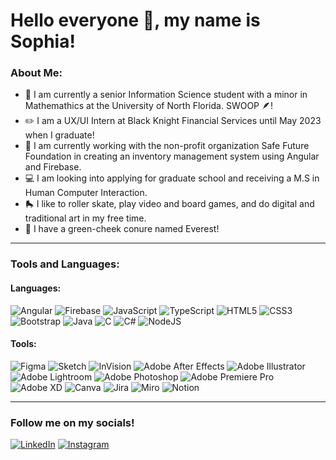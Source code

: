 # Hello everyone 👋, my name is Sophia!

### About Me:

- 🎒 I am currently a senior Information Science student with a minor in Mathemathics at the University of North Florida. SWOOP 🪶!
- ✏️ I am a UX/UI Intern at Black Knight Financial Services until May 2023 when I graduate!
- 🥕 I am currently working with the non-profit organization Safe Future Foundation in creating an inventory management system using Angular and Firebase.
- 💻 I am looking into applying for graduate school and receiving a M.S in Human Computer Interaction.
- 🛼 I like to roller skate, play video and board games, and do digital and traditional art in my free time.
- 🦜 I have a green-cheek conure named Everest!

---
### Tools and Languages:

#### Languages:
<p>
  <img alt="Angular" src="https://img.shields.io/badge/Angular-DD0031?logo=angular&logoColor=white&style=for-the-badge" />
  <img alt="Firebase" src="https://img.shields.io/badge/Firebase-FFCA28.svg?style=for-the-badge&logo=Firebase&logoColor=black" />
  <img alt="JavaScript" src="https://img.shields.io/badge/JavaScript-F7DF1E?logo=javascript&logoColor=white&style=for-the-badge" />
  <img alt="TypeScript" src="https://img.shields.io/badge/TypeScript-3178C6.svg?style=for-the-badge&logo=TypeScript&logoColor=white" />
  <img alt="HTML5" src="https://img.shields.io/badge/HTML5-E34F26.svg?style=for-the-badge&logo=HTML5&logoColor=white" />
  <img alt="CSS3" src="https://img.shields.io/badge/CSS3-1572B6.svg?style=for-the-badge&logo=CSS3&logoColor=white" />
  <img alt="Bootstrap" src="https://img.shields.io/badge/Bootstrap-7952B3.svg?style=for-the-badge&logo=Bootstrap&logoColor=white" />
  <img alt="Java" src="https://img.shields.io/badge/java-%23ED8B00.svg?style=for-the-badge&logo=java&logoColor=white" />
  <img alt="C" src="https://img.shields.io/badge/C-A8B9CC.svg?style=for-the-badge&logo=C&logoColor=black" />
  <img alt="C#" src="https://img.shields.io/badge/C%20Sharp-239120.svg?style=for-the-badge&logo=C-Sharp&logoColor=white" />
  <img alt="NodeJS" src="https://img.shields.io/badge/Node.js-339933.svg?style=for-the-badge&logo=nodedotjs&logoColor=white" />
 </p>
 
 #### Tools:
 <p>
  <img alt="Figma" src="https://img.shields.io/badge/Figma-F24E1E.svg?style=for-the-badge&logo=Figma&logoColor=white" />
  <img alt="Sketch" src="https://img.shields.io/badge/Sketch-F7B500.svg?style=for-the-badge&logo=Sketch&logoColor=black" />
  <img alt="InVision" src="https://img.shields.io/badge/InVision-FF3366.svg?style=for-the-badge&logo=InVision&logoColor=white" />
  <img alt="Adobe After Effects" src="https://img.shields.io/badge/Adobe%20After%20Effects-99F?logo=adobeaftereffects&logoColor=fff&style=for-the-badge" />
  <img alt="Adobe Illustrator" src="https://img.shields.io/badge/Adobe%20Illustrator-FF9A00.svg?style=for-the-badge&logo=Adobe-Illustrator&logoColor=white" />
  <img alt="Adobe Lightroom" src="https://img.shields.io/badge/Adobe%20Lightroom-31A8FF.svg?style=for-the-badge&logo=Adobe-Lightroom&logoColor=white" />
  <img alt="Adobe Photoshop" src="https://img.shields.io/badge/Adobe%20Photoshop-31A8FF.svg?style=for-the-badge&logo=Adobe-Photoshop&logoColor=white" />
  <img alt="Adobe Premiere Pro" src="https://img.shields.io/badge/Adobe%20Premiere%20Pro-9999FF.svg?style=for-the-badge&logo=Adobe-Premiere-Pro&logoColor=white" />
  <img alt="Adobe XD" src="https://img.shields.io/badge/Adobe%20XD-470137?style=for-the-badge&logo=Adobe%20XD&logoColor=#FF61F6" />
  <img alt="Canva" src="https://img.shields.io/badge/Canva-00C4CC.svg?style=for-the-badge&logo=Canva&logoColor=white" />
  <img alt="Jira" src="https://img.shields.io/badge/Jira-0052CC.svg?style=for-the-badge&logo=Jira&logoColor=white" />
  <img alt="Miro" src="https://img.shields.io/badge/Miro-050038.svg?style=for-the-badge&logo=Miro&logoColor=white" />
  <img alt="Notion" src="https://img.shields.io/badge/Notion-%23000000.svg?style=for-the-badge&logo=notion&logoColor=white" />
 </p>
 
 ---
 ### Follow me on my socials!
 <p>
    <a href="https://www.linkedin.com/in/sophiafil/"><img alt="LinkedIn" src="https://img.shields.io/badge/linkedin-%230077B5.svg?style=for-the-badge&logo=linkedin&logoColor=white"/></a>
  <a href="https://www.instagram.com/sophiafdesign/"><img alt="Instagram" src="https://img.shields.io/badge/Instagram-E4405F?style=for-the-badge&logo=instagram&logoColor=white"/></a>
</p>

